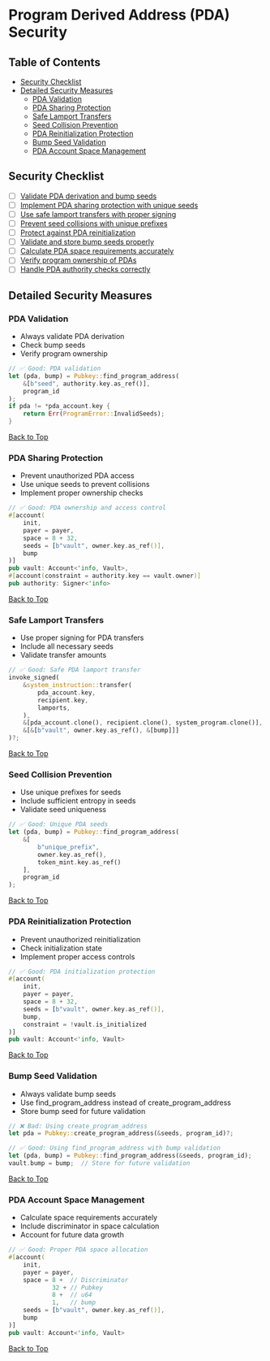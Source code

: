 # Program Derived Address (PDA) Security

## Table of Contents
- [Security Checklist](#security-checklist)
- [Detailed Security Measures](#detailed-security-measures)
  - [PDA Validation](#pda-validation)
  - [PDA Sharing Protection](#pda-sharing-protection)
  - [Safe Lamport Transfers](#safe-lamport-transfers)
  - [Seed Collision Prevention](#seed-collision-prevention)
  - [PDA Reinitialization Protection](#pda-reinitialization-protection)
  - [Bump Seed Validation](#bump-seed-validation)
  - [PDA Account Space Management](#pda-account-space-management)

## Security Checklist

- [ ] [Validate PDA derivation and bump seeds](#pda-validation)
- [ ] [Implement PDA sharing protection with unique seeds](#pda-sharing-protection)
- [ ] [Use safe lamport transfers with proper signing](#safe-lamport-transfers)
- [ ] [Prevent seed collisions with unique prefixes](#seed-collision-prevention)
- [ ] [Protect against PDA reinitialization](#pda-reinitialization-protection)
- [ ] [Validate and store bump seeds properly](#bump-seed-validation)
- [ ] [Calculate PDA space requirements accurately](#pda-account-space-management)
- [ ] [Verify program ownership of PDAs](#pda-validation)
- [ ] [Handle PDA authority checks correctly](#pda-sharing-protection)

## Detailed Security Measures

### PDA Validation

- Always validate PDA derivation
- Check bump seeds
- Verify program ownership

```rust
// ✅ Good: PDA validation
let (pda, bump) = Pubkey::find_program_address(
    &[b"seed", authority.key.as_ref()],
    program_id
);
if pda != *pda_account.key {
    return Err(ProgramError::InvalidSeeds);
}
```

[Back to Top](#program-derived-address-pda-security)

### PDA Sharing Protection

- Prevent unauthorized PDA access
- Use unique seeds to prevent collisions
- Implement proper ownership checks

```rust
// ✅ Good: PDA ownership and access control
#[account(
    init,
    payer = payer,
    space = 8 + 32,
    seeds = [b"vault", owner.key.as_ref()],
    bump
)]
pub vault: Account<'info, Vault>,
#[account(constraint = authority.key == vault.owner)]
pub authority: Signer<'info>
```

[Back to Top](#program-derived-address-pda-security)

### Safe Lamport Transfers

- Use proper signing for PDA transfers
- Include all necessary seeds
- Validate transfer amounts

```rust
// ✅ Good: Safe PDA lamport transfer
invoke_signed(
    &system_instruction::transfer(
        pda_account.key,
        recipient.key,
        lamports,
    ),
    &[pda_account.clone(), recipient.clone(), system_program.clone()],
    &[&[b"vault", owner.key.as_ref(), &[bump]]]
)?;
```

[Back to Top](#program-derived-address-pda-security)

### Seed Collision Prevention

- Use unique prefixes for seeds
- Include sufficient entropy in seeds
- Validate seed uniqueness

```rust
// ✅ Good: Unique PDA seeds
let (pda, bump) = Pubkey::find_program_address(
    &[
        b"unique_prefix",
        owner.key.as_ref(),
        token_mint.key.as_ref()
    ],
    program_id
);
```

[Back to Top](#program-derived-address-pda-security)

### PDA Reinitialization Protection

- Prevent unauthorized reinitialization
- Check initialization state
- Implement proper access controls

```rust
// ✅ Good: PDA initialization protection
#[account(
    init,
    payer = payer,
    space = 8 + 32,
    seeds = [b"vault", owner.key.as_ref()],
    bump,
    constraint = !vault.is_initialized
)]
pub vault: Account<'info, Vault>
```

[Back to Top](#program-derived-address-pda-security)

### Bump Seed Validation

- Always validate bump seeds
- Use find_program_address instead of create_program_address
- Store bump seed for future validation

```rust
// ❌ Bad: Using create_program_address
let pda = Pubkey::create_program_address(&seeds, program_id)?;

// ✅ Good: Using find_program_address with bump validation
let (pda, bump) = Pubkey::find_program_address(&seeds, program_id);
vault.bump = bump;  // Store for future validation
```

[Back to Top](#program-derived-address-pda-security)

### PDA Account Space Management

- Calculate space requirements accurately
- Include discriminator in space calculation
- Account for future data growth

```rust
// ✅ Good: Proper PDA space allocation
#[account(
    init,
    payer = payer,
    space = 8 +  // Discriminator
            32 + // Pubkey
            8 +  // u64
            1,   // bump
    seeds = [b"vault", owner.key.as_ref()],
    bump
)]
pub vault: Account<'info, Vault>
```

[Back to Top](#program-derived-address-pda-security)